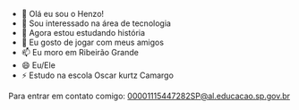 - 👋 Olá eu sou o Henzo!
- 👀 Sou interessado na área de tecnologia 
- 🌱 Agora estou estudando história 
- 💞️ Eu gosto de jogar com meus amigos
- 📫 Eu moro em Ribeirão Grande 
- 😄 Eu/Ele
- ⚡ Estudo na escola Oscar kurtz Camargo

Para entrar em contato comigo: 00001115447282SP@al.educacao.sp.gov.br

